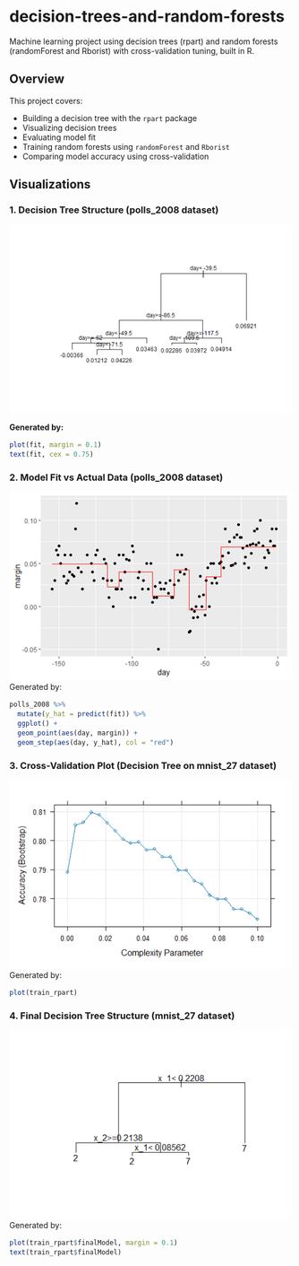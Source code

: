 # decision-trees-and-random-forests
Machine learning project using decision trees (rpart) and random forests (randomForest and Rborist) with cross-validation tuning, built in R.

## Overview

This project covers:
- Building a decision tree with the `rpart` package
- Visualizing decision trees
- Evaluating model fit
- Training random forests using `randomForest` and `Rborist`
- Comparing model accuracy using cross-validation

## Visualizations

### 1. Decision Tree Structure (polls_2008 dataset)

![Decision Tree for Polls 2008](images/decision_tree_poll_2008.png)

**Generated by:**

```r
plot(fit, margin = 0.1)
text(fit, cex = 0.75)
```

### 2. Model Fit vs Actual Data (polls_2008 dataset)
<img src="images/predicted_vs_actual_poll_2008.png" width="600" alt="Predicted vs Actual for Polls 2008">
Generated by:

```r
polls_2008 %>%
  mutate(y_hat = predict(fit)) %>%
  ggplot() +
  geom_point(aes(day, margin)) +
  geom_step(aes(day, y_hat), col = "red")
```

### 3. Cross-Validation Plot (Decision Tree on mnist_27 dataset)
<img src="images/cv_plot_decision_tree_mnist27.png" width="600" alt="Cross Validation for Decision Tree on mnist_27">
Generated by:

```r
plot(train_rpart)
```

### 4. Final Decision Tree Structure (mnist_27 dataset)
<img src="images/final_decision_tree_mnist27.png" width="600" alt="Final Decision Tree for mnist_27">
Generated by:

```r
plot(train_rpart$finalModel, margin = 0.1)
text(train_rpart$finalModel)
```
